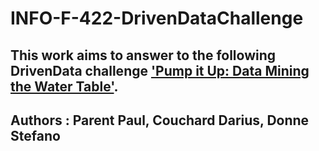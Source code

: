 # INFO-F-422-DrivenDataChallenge
## This work aims to answer to the following DrivenData challenge ['Pump it Up: Data Mining the Water Table'](https://www.drivendata.org/competitions/7/pump-it-up-data-mining-the-water-table/page/23/).
## Authors : Parent Paul, Couchard Darius, Donne Stefano 
